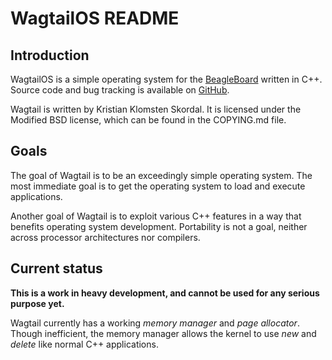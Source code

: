 WagtailOS README
================

Introduction
------------

WagtailOS is a simple operating system for the [BeagleBoard](http://www.beagleboard.org) written in C++. Source code and bug tracking is available on [GitHub](http://github.com/skordal/wagtail).

Wagtail is written by Kristian Klomsten Skordal. It is licensed under the Modified BSD license, which can be found in the COPYING.md file.

Goals
-----

The goal of Wagtail is to be an exceedingly simple operating system. The most immediate goal is to get the operating system to load and execute applications.

Another goal of Wagtail is to exploit various C++ features in a way that benefits operating system development. Portability is not a goal, neither across processor architectures nor compilers.

Current status
--------------

**This is a work in heavy development, and cannot be used for any serious purpose yet.**

Wagtail currently has a working *memory manager* and *page allocator*. Though inefficient, the memory manager allows the kernel to use _new_ and _delete_ like normal C++ applications.

